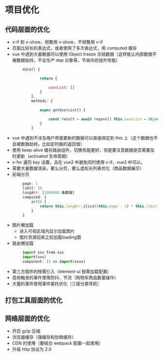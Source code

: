 # 项目优化

## 代码层面的优化

* v-if 和 v-show，频繁用 v-show，不频繁用 v-if
* 页面比较长的表达式，或者使用了多次表达式，用 computed 缓存
* vue 中遇到大量数据可以使用 Object.freeze 冻结数据（这样能让内部数据不被数据劫持，不会生产 dep 对象等，节省内存提升性能）
    

```js
        data() {
                ​
                return {
                    ​
                    userList: []​
                }
            },
            methods: {
                ​
                async getUserList() {
                    ​
                    const result = await reqxxx()​ this.userList = Object.freeze(result.data)​
                }
            }
```

* vue 中遇到不涉及用户界面更新的数据可以直接绑定到 this 上（这个数据也不会被数据劫持，比如定时器的返回值）
* 使用 keep-alive 缓存路由组件，切换性能更好，但是要注意数据是否需要及时更新（activated 生命周期）
* v-for 遍历 key 设置，且在 vue2 中避免同时使用 v-if，vue3 中可以。
* 需要大量数据渲染，要么分页，要么虚拟长列表优化（商品数据展示）
* 前端分页
    

```js
        page: 1
        limit: 10
        longArr: [2000000 条数据]
        computed: {
            arr() {
                return this.longArr.slice((this.page - 1) * this.limit, this.page * this.limit - 1)​
            }
        }
```

* 图片懒加载
  + 进入可视区域内显示加载图片
  + 图片资源回来之前加载loading图
* 路由懒加载
    

```js
        import xxx from xxx
        import(xxx)
        component: () => import(xxxx)
```

* 第三方插件的按需引入（element-ui 按需加载配置）
* 高频触发的事件使用防抖、节流（购物车商品数量操作）
* 大量的事件使用事件委托优化（三级分类导航）

## 打包工具层面的优化

## 网络层面的优化

* 开启 gzip 压缩
* 浏览器缓存（强缓存和协商缓存）
* CDN 的使用（要结合 webpack 配置一起使用）
* 升级 http 协议为 2.0
